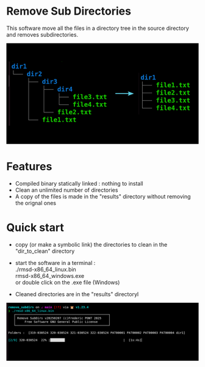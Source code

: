 # Remove Sub Directories

This software move all the files in a directory tree in the source directory and removes subdirectories.

![CLI](src/images/dirtree3.png)
# Features
- Compiled binary statically linked : nothing to install
- Clean an unlimited number of directories
- A copy of the files is made  in the "results" directory without removing the orignal ones

# Quick start
+ copy (or make a symbolic link) the directories to clean in the "dir_to_clean" directory


+ start the software in a terminal :    
./rmsd-x86_64_linux.bin  
rmsd-x86_64_windows.exe  
or double click on the .exe file (Windows)
+ Cleaned directories are in the "results" directoryl

![CLI](src/images/remove_subdirs.png)